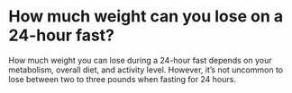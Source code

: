 # How much weight can you lose on a 24-hour fast?

How much weight you can lose during a 24-hour fast depends on your metabolism, overall diet, and activity level. However, it’s not uncommon to lose between two to three pounds when fasting for 24 hours.